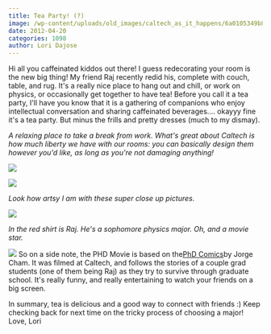 ```yaml
---
title: Tea Party! (?)
image: /wp-content/uploads/old_images/caltech_as_it_happens/6a0105349b8251970b0168ea5a57e0970c.jpg
date: 2012-04-20
categories: 1098
author: Lori Dajose
---
```


Hi all you caffeinated kiddos out there!
I guess redecorating your room is the new big thing! My friend Raj recently redid his, complete with couch, table, and rug. It's a really nice place to hang out and chill, or work on physics, or occasionally get together to have tea!
Before you call it a tea party, I'll have you know that it is a gathering of companions who enjoy intellectual conversation and sharing caffeinated beverages.... okayyy fine it's a tea party. But minus the frills and pretty dresses (much to my dismay).

*A relaxing place to take a break from work. What's great about Caltech is how much liberty we have with our rooms: you can basically design them however you'd like, as long as you're not damaging anything!*


![](/old_images/caltech_as_it_happens/6a0105349b8251970b01630465080b970d.jpg)


![](/old_images/caltech_as_it_happens/6a0105349b8251970b0163046512ae970d.jpg)

*Look how artsy I am with these super close up pictures.*


![](/old_images/caltech_as_it_happens/6a0105349b8251970b016304651efa970d.jpg)

*In the red shirt is Raj. He's a sophomore physics major. Oh, and a movie star.*


![](/old_images/6a0105349b8251970b01676559315c970b.jpg)
So on a side note, the PHD Movie is based on the[PhD Comics](https://www.phdcomics.com/comics.php)by Jorge Cham. It was filmed at Caltech, and follows the stories of a couple grad students (one of them being Raj) as they try to survive through graduate school. It's really funny, and really entertaining to watch your friends on a big screen.

In summary, tea is delicious and a good way to connect with friends :)
Keep checking back for next time on the tricky process of choosing a major!
Love,
Lori
